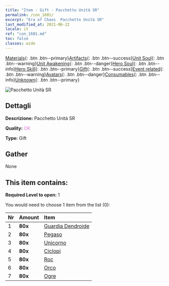 ```yaml
---
title: "Item - Gift - Pacchetto Unità SR"
permalink: /con_1601/
excerpt: "Era of Chaos  Pacchetto Unità SR"
last_modified_at: 2021-06-22
locale: it
ref: "con_1601.md"
toc: false
classes: wide
---
```

 [Materials](/ItemsIT/){: .btn .btn--primary}[Artifacts](/ItemsIT/Artifacts/){: .btn .btn--success}[Unit Soul](/ItemsIT/UnitSoul/){: .btn .btn--warning}[Unit Awakening](/ItemsIT/UnitAwakening/){: .btn .btn--danger}[Hero Soul](/ItemsIT/HeroSoul/){: .btn .btn--info}[Hero Skill](/ItemsIT/HeroSkill/){: .btn .btn--primary}[Gift](/ItemsIT/Gift/){: .btn .btn--success}[Event related](/ItemsIT/Events/){: .btn .btn--warning}[Avatars](/ItemsIT/Avatars/){: .btn .btn--danger}[Consumables](/ItemsIT/Consumables/){: .btn .btn--info}[Unknown](/ItemsIT/Unknown/){: .btn .btn--primary}

 ![Pacchetto Unità SR](/images/t/i_907167.png)

## Dettagli
 **Descrizione:** Pacchetto Unità SR

 **Quality:** <span style="color: #DA70D6">OK</span>

 **Type:** Gift

## Gather

  None

## This item contains:

 **Required Level to open:** 1

 You would need to choose 1 item from the list (0):

  | Nr | Amount |     Item    |
  |:---|:-------|:------------|
  | 1 |  **80x** | [Guardia Dendroide](/ItemsIT/unt_203/) |  | 
  | 2 |  **80x** | [Pegaso](/ItemsIT/unt_202/) |  | 
  | 3 |  **80x** | [Unicorno](/ItemsIT/unt_204/) |  | 
  | 4 |  **80x** | [Ciclopi](/ItemsIT/unt_222/) |  | 
  | 5 |  **80x** | [Roc](/ItemsIT/unt_221/) |  | 
  | 6 |  **80x** | [Orco](/ItemsIT/unt_219/) |  | 
  | 7 |  **80x** | [Ogre](/ItemsIT/unt_220/) |  | 
